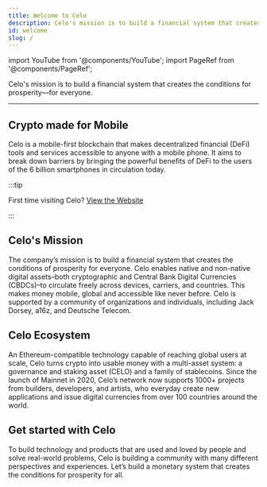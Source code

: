 ```yaml
---
title: Welcome to Celo
description: Celo's mission is to build a financial system that creates the conditions for prosperity—for everyone.
id: welcome
slug: /
---
```


import YouTube from '@components/YouTube';
import PageRef from '@components/PageRef';

Celo's mission is to build a financial system that creates the conditions for prosperity—for everyone.

---

## Crypto made for Mobile

Celo is a mobile-first blockchain that makes decentralized financial (DeFi) tools and services accessible to anyone with a mobile phone. It aims to break down barriers by bringing the powerful benefits of DeFi to the users of the 6 billion smartphones in circulation today.

:::tip

First time visiting Celo? [View the Website](https://www.celo.org)

:::

## Celo's Mission

The company’s mission is to build a financial system that creates the conditions of prosperity for everyone. Celo enables native and non-native digital assets–both cryptographic and Central Bank Digital Currencies (CBDCs)–to circulate freely across devices, carriers, and countries. This makes money mobile, global and accessible like never before. Celo is supported by a community of organizations and individuals, including Jack Dorsey, a16z, and Deutsche Telecom.

<YouTube videoId="kKggE5OvyhE"/>

## Celo Ecosystem

An Ethereum-compatible technology capable of reaching global users at scale, Celo turns crypto into usable money with a multi-asset system: a governance and staking asset (CELO) and a family of stablecoins. Since the launch of Mainnet in 2020, Celo’s network now supports 1000+ projects from builders, developers, and artists, who everyday create new applications and issue digital currencies from over 100 countries around the world.

<YouTube videoId="vwfHiaVzc2E"/>

## Get started with Celo

To build technology and products that are used and loved by people and solve real-world problems, Celo is building a community with many different perspectives and experiences. Let’s build a monetary system that creates the conditions for prosperity for all.
